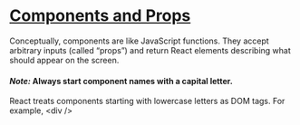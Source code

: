 # [Components and Props](https://reactjs.org/docs/components-and-props.html)

Conceptually, components are like JavaScript functions. They accept arbitrary inputs (called “props”) and return React elements describing what should appear on the screen.

#### *Note:* Always start component names with a capital letter.
React treats components starting with lowercase letters as DOM tags. For example, \<div \/>
